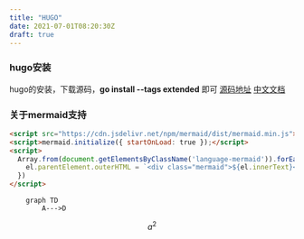 ```yaml
---
title: "HUGO"
date: 2021-07-01T08:20:30Z
draft: true
---
```


### hugo安装

hugo的安装，下载源码，**go install --tags extended**  即可 [源码地址](https://github.com/gohugoio/hugo) [中文文档](https://www.gohugo.org/)

### 关于mermaid支持
```html
<script src="https://cdn.jsdelivr.net/npm/mermaid/dist/mermaid.min.js"></script>
<script>mermaid.initialize({ startOnLoad: true });</script>
<script>
  Array.from(document.getElementsByClassName('language-mermaid')).forEach(el => {
    el.parentElement.outerHTML = `<div class="mermaid">${el.innerText}</div>`
  })
</script>
```

```mermaid
	graph TD
		A--->D
```

$$
a^2
$$
